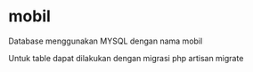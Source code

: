 # mobil

Database menggunakan MYSQL dengan nama mobil

Untuk table dapat dilakukan dengan migrasi
php artisan migrate
